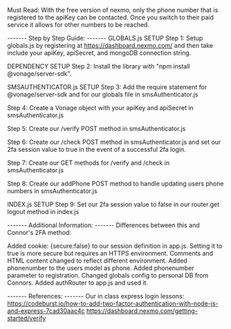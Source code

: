 Must Read: With the free version of nexmo, only the phone number that is registered to the apiKey can be contacted. 
Once you switch to their paid service it allows for other numbers to be reached.

------- Step by Step Guide: ------- 
GLOBALS.js SETUP
Step 1: Setup globals.js by registering at https://dashboard.nexmo.com/ and then take include your apiKey, apiSecret, and mongoDB connection string.

DEPENDENCY SETUP
Step 2: Install the library with "npm install @vonage/server-sdk".

SMSAUTHENTICATOR.js SETUP
Step 3: Add the require statement for @vonage/server-sdk and for our globals file in smsAuthenticator.js

Step 4: Create a Vonage object with your apiKey and apiSecret in smsAuthenticator.js

Step 5: Create our /verify POST method in smsAuthenticator.js

Step 6: Create our /check POST method in smsAuthenticator.js and set our 2fa session value to true in the event of a successful 2fa login.

Step 7: Create our GET methods for /verify and /check in smsAuthenticator.js

Step 8: Create our addPhone POST method to handle updating users phone numbers in smsAuthenticator.js

INDEX.js SETUP
Step 9: Set our 2fa session value to false in our router.get logout method in index.js 




------- Additional Information: -------
Differences between this and Connor's 2FA method:

Added cookie: {secure:false} to our session definition in app.js. Setting it to true is more secure but requires an HTTPS environment.
Comments and HTML content changed to reflect different environment.
Added phonenumber to the users model as phone.
Added phonenumber parameter to registration.
Changed globals config to personal DB from Connors.
Added authRouter to app.js and used it.


------- References: ------- 
Our in class express login lessons:
https://codeburst.io/how-to-add-two-factor-authentication-with-node-js-and-express-7cad30aac4c
https://dashboard.nexmo.com/getting-started/verify

